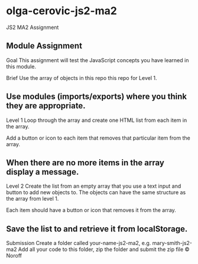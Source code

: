 # olga-cerovic-js2-ma2

JS2 MA2 Assignment


Module Assignment
--------------------------------------------------------

Goal
This assignment will test the JavaScript concepts you have learned in this module.

Brief
Use the array of objects in this repo this repo for Level 1.

Use modules (imports/exports) where you think they are appropriate.
----------------------------------------------------------

Level 1
Loop through the array and create one HTML list from each item in the array.

Add a button or icon to each item that removes that particular item from the array.

When there are no more items in the array display a message.
------------------------------------------------------------

Level 2
Create the list from an empty array that you use a text input and button to add new objects to. The objects can have the same structure as the array from level 1.

Each item should have a button or icon that removes it from the array.

Save the list to and retrieve it from localStorage.
------------------------------------------------------------

Submission
Create a folder called your-name-js2-ma2, e.g. mary-smith-js2-ma2
Add all your code to this folder, zip the folder and submit the zip file
© Noroff

